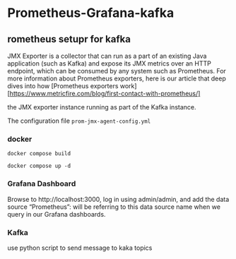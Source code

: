 # Prometheus-Grafana-kafka


## rometheus setupr for kafka
JMX Exporter is a collector that can run as a part of an existing Java application (such as Kafka) and expose its JMX metrics over an HTTP endpoint, which can be consumed by any system such as Prometheus. For more information about Prometheus exporters, here is our article that deep dives into how [Prometheus exporters work][https://www.metricfire.com/blog/first-contact-with-prometheus/]

the JMX exporter instance running as part of the Kafka instance.

The configuration file ```prom-jmx-agent-config.yml```

### docker

```docker compose build```

```docker compose up -d```

### Grafana Dashboard 

Browse to http://localhost:3000, log in using admin/admin, and add the data source  “Prometheus”: will be referring to this data source name when we query in our Grafana dashboards.

### Kafka 
use python script to send message to kaka topics


